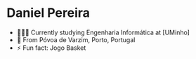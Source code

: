 # Daniel Pereira

- 👨🏻‍💻 Currently studying Engenharia Informática at [UMinho]
- 📍 From Póvoa de Varzim, Porto, Portugal
- ⚡️ Fun fact: Jogo Basket


